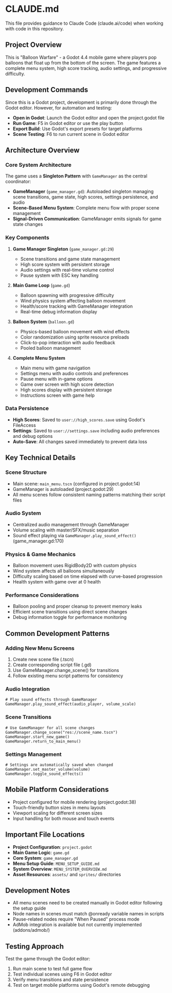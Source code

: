 # CLAUDE.md

This file provides guidance to Claude Code (claude.ai/code) when working with code in this repository.

## Project Overview

This is "Balloon Warfare" - a Godot 4.4 mobile game where players pop balloons that float up from the bottom of the screen. The game features a complete menu system, high score tracking, audio settings, and progressive difficulty.

## Development Commands

Since this is a Godot project, development is primarily done through the Godot editor. However, for automation and testing:

- **Open in Godot**: Launch the Godot editor and open the project.godot file
- **Run Game**: F5 in Godot editor or use the play button
- **Export Build**: Use Godot's export presets for target platforms
- **Scene Testing**: F6 to run current scene in Godot editor

## Architecture Overview

### Core System Architecture

The game uses a **Singleton Pattern** with `GameManager` as the central coordinator:

- **GameManager** (`game_manager.gd`): Autoloaded singleton managing scene transitions, game state, high scores, settings persistence, and audio
- **Scene-Based Menu System**: Complete menu flow with proper scene management
- **Signal-Driven Communication**: GameManager emits signals for game state changes

### Key Components

1. **Game Manager Singleton** (`game_manager.gd:29`)
   - Scene transitions and game state management
   - High score system with persistent storage
   - Audio settings with real-time volume control
   - Pause system with ESC key handling

2. **Main Game Loop** (`game.gd`)
   - Balloon spawning with progressive difficulty
   - Wind physics system affecting balloon movement
   - Health/score tracking with GameManager integration
   - Real-time debug information display

3. **Balloon System** (`balloon.gd`)
   - Physics-based balloon movement with wind effects
   - Color randomization using sprite resource preloads
   - Click-to-pop interaction with audio feedback
   - Pooled balloon management

4. **Complete Menu System**
   - Main menu with game navigation
   - Settings menu with audio controls and preferences
   - Pause menu with in-game options
   - Game over screen with high score detection
   - High scores display with persistent storage
   - Instructions screen with game help

### Data Persistence

- **High Scores**: Saved to `user://high_scores.save` using Godot's FileAccess
- **Settings**: Saved to `user://settings.save` including audio preferences and debug options
- **Auto-Save**: All changes saved immediately to prevent data loss

## Key Technical Details

### Scene Structure
- Main scene: `main_menu.tscn` (configured in project.godot:14)
- GameManager is autoloaded (project.godot:29)
- All menu scenes follow consistent naming patterns matching their script files

### Audio System
- Centralized audio management through GameManager
- Volume scaling with master/SFX/music separation
- Sound effect playing via `GameManager.play_sound_effect()` (game_manager.gd:170)

### Physics & Game Mechanics
- Balloon movement uses RigidBody2D with custom physics
- Wind system affects all balloons simultaneously
- Difficulty scaling based on time elapsed with curve-based progression
- Health system with game over at 0 health

### Performance Considerations
- Balloon pooling and proper cleanup to prevent memory leaks
- Efficient scene transitions using direct scene changes
- Debug information toggle for performance monitoring

## Common Development Patterns

### Adding New Menu Screens
1. Create new scene file (.tscn)
2. Create corresponding script file (.gd)
3. Use GameManager.change_scene() for transitions
4. Follow existing menu script patterns for consistency

### Audio Integration
```gdscript
# Play sound effects through GameManager
GameManager.play_sound_effect(audio_player, volume_scale)
```

### Scene Transitions
```gdscript
# Use GameManager for all scene changes
GameManager.change_scene("res://scene_name.tscn")
GameManager.start_new_game()
GameManager.return_to_main_menu()
```

### Settings Management
```gdscript
# Settings are automatically saved when changed
GameManager.set_master_volume(volume)
GameManager.toggle_sound_effects()
```

## Mobile Platform Considerations

- Project configured for mobile rendering (project.godot:38)
- Touch-friendly button sizes in menu layouts
- Viewport scaling for different screen sizes
- Input handling for both mouse and touch events

## Important File Locations

- **Project Configuration**: `project.godot`
- **Main Game Logic**: `game.gd`
- **Core System**: `game_manager.gd`
- **Menu Setup Guide**: `MENU_SETUP_GUIDE.md`
- **System Overview**: `MENU_SYSTEM_OVERVIEW.md`
- **Asset Resources**: `assets/` and `sprites/` directories

## Development Notes

- All menu scenes need to be created manually in Godot editor following the setup guide
- Node names in scenes must match @onready variable names in scripts
- Pause-related nodes require "When Paused" process mode
- AdMob integration is available but not currently implemented (addons/admob/)

## Testing Approach

Test the game through the Godot editor:
1. Run main scene to test full game flow
2. Test individual scenes using F6 in Godot editor
3. Verify menu transitions and state persistence
4. Test on target mobile platforms using Godot's remote debugging